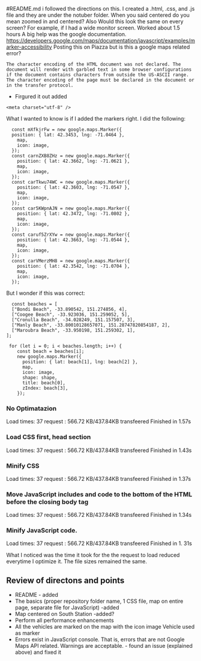 #README.md
i followed the directions on this. I created a .html, .css, and .js file and they are under the notuber folder. 
When you said centered do you mean zoomed in and centered? Also Would this look the same on every screen? For example, if I had a wide monitor screen. 
Worked about 1.5 hours
 A big help was the google documentation.  
https://developers.google.com/maps/documentation/javascript/examples/marker-accessibility
Posting this on Piazza but is this a google maps related error?
```
The character encoding of the HTML document was not declared. The document will render with garbled text in some browser configurations if the document contains characters from outside the US-ASCII range. The character encoding of the page must be declared in the document or in the transfer protocol.
```
  - Firgured it out added 
  ```
  <meta charset="utf-8" />
  ```
What I wanted to know is if I added the markers right. I did the following:
```` 
  const mXfkjrFw = new google.maps.Marker({
  position: { lat: 42.3453, lng: -71.0464 },
    map,
    icon: image,
  });
  const carnZXB8ZHz = new google.maps.Marker({
    position: { lat: 42.3662, lng: -71.0621 },
    map,
    icon: image,
  });
  const carTkwu74WC = new google.maps.Marker({
    position: { lat: 42.3603, lng: -71.0547 },
    map,
    icon: image,
  });
  const car5KWpnAJN = new google.maps.Marker({
    position: { lat: 42.3472, lng: -71.0802 },
    map,
    icon: image,
  });
  const caruf5ZrXYw = new google.maps.Marker({
    position: { lat: 42.3663, lng: -71.0544 },
    map,
    icon: image,
  });
  const carVMerzMH8 = new google.maps.Marker({
    position: { lat: 42.3542, lng: -71.0704 },
    map,
    icon: image,
  });
  ````
 
 But I wonder if this was correct:
````
  const beaches = [
  ["Bondi Beach", -33.890542, 151.274856, 4],
  ["Coogee Beach", -33.923036, 151.259052, 5],
  ["Cronulla Beach", -34.028249, 151.157507, 3],
  ["Manly Beach", -33.80010128657071, 151.28747820854187, 2],
  ["Maroubra Beach", -33.950198, 151.259302, 1],
];

 for (let i = 0; i < beaches.length; i++) {
    const beach = beaches[i];
    new google.maps.Marker({
      position: { lat: beach[1], lng: beach[2] },
      map,
      icon: image,
      shape: shape,
      title: beach[0],
      zIndex: beach[3],
    });
````

### No Optimatazion 
Load times:  37 request : 566.72 KB/437.84KB transfeered Finished in 1.57s
### Load CSS first, head section
Load times:  37 request : 566.72 KB/437.84KB transfeered Finished in 1.43s
### Minify CSS
Load times:  37 request : 566.72 KB/437.84KB transfeered Finished in 1.37s
### Move JavaScript includes and code to the bottom of the HTML before the closing body tag
Load times:  37 request : 566.72 KB/437.84KB transfeered Finished in 1.34s
### Minify JavaScript code. 
Load times:  37 request : 566.72 KB/437.84KB transfeered Finished in 1. 31s

What I noticed was the time it took for the the request to load reduced everytime I optimize it. The file sizes remained the same. 

## Review of directons and points
- README - added
- The basics (proper repository folder name, 1 CSS file, map on entire page, separate file for JavaScript) -added
- Map centered on South Station -added?
- Perform all performance enhancements
- All the vehicles are marked on the map with the icon image Vehicle used as marker
- Errors exist in JavaScript console. That is, errors that are not Google Maps API related. Warnings are acceptable. - found an issue (explained above) and fixed it
